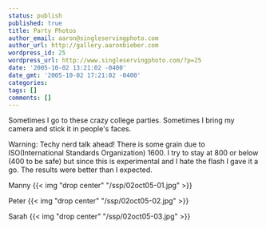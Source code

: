 ```yaml
---
status: publish
published: true
title: Party Photos
author_email: aaron@singleservingphoto.com
author_url: http://gallery.aaronbieber.com
wordpress_id: 25
wordpress_url: http://www.singleservingphoto.com/?p=25
date: '2005-10-02 13:21:02 -0400'
date_gmt: '2005-10-02 17:21:02 -0400'
categories:
tags: []
comments: []
---
```

Sometimes I go to these crazy college parties. Sometimes I bring my
camera and stick it in people's faces.

Warning: Techy nerd talk ahead! There is some grain due to
ISO(International Standards Organization) 1600. I try to stay at 800 or
below (400 to be safe) but since this is experimental and I hate the
flash I gave it a go. The results were better than I expected.

Manny
 {{< img "drop center" "/ssp/02oct05-01.jpg" >}}

Peter
 {{< img "drop center" "/ssp/02oct05-02.jpg" >}}

Sarah
 {{< img "drop center" "/ssp/02oct05-03.jpg" >}}
